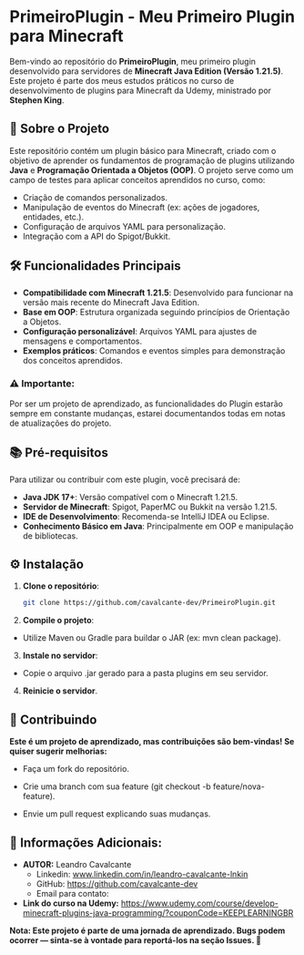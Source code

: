 # PrimeiroPlugin - Meu Primeiro Plugin para Minecraft

Bem-vindo ao repositório do **PrimeiroPlugin**, meu primeiro plugin desenvolvido para servidores de **Minecraft Java Edition (Versão 1.21.5)**. Este projeto é parte dos meus estudos práticos no curso de desenvolvimento de plugins para Minecraft da Udemy, ministrado por **Stephen King**.
## 📖 Sobre o Projeto

Este repositório contém um plugin básico para Minecraft, criado com o objetivo de aprender os fundamentos de programação de plugins utilizando **Java** e **Programação Orientada a Objetos (OOP)**. O projeto serve como um campo de testes para aplicar conceitos aprendidos no curso, como:
- Criação de comandos personalizados.
- Manipulação de eventos do Minecraft (ex: ações de jogadores, entidades, etc.).
- Configuração de arquivos YAML para personalização.
- Integração com a API do Spigot/Bukkit.

## 🛠️ Funcionalidades Principais

- **Compatibilidade com Minecraft 1.21.5**: Desenvolvido para funcionar na versão mais recente do Minecraft Java Edition.
- **Base em OOP**: Estrutura organizada seguindo princípios de Orientação a Objetos.
- **Configuração personalizável**: Arquivos YAML para ajustes de mensagens e comportamentos.
- **Exemplos práticos**: Comandos e eventos simples para demonstração dos conceitos aprendidos.

### ⚠️ Importante: 
Por ser um projeto de aprendizado, as funcionalidades do Plugin estarão sempre em constante mudanças, estarei documentandos todas em notas de atualizações do projeto. 

## 📚 Pré-requisitos

Para utilizar ou contribuir com este plugin, você precisará de:
- **Java JDK 17+**: Versão compatível com o Minecraft 1.21.5.
- **Servidor de Minecraft**: Spigot, PaperMC ou Bukkit na versão 1.21.5.
- **IDE de Desenvolvimento**: Recomenda-se IntelliJ IDEA ou Eclipse.
- **Conhecimento Básico em Java**: Principalmente em OOP e manipulação de bibliotecas.

## ⚙️ Instalação

1. **Clone o repositório**:
   ```bash
   git clone https://github.com/cavalcante-dev/PrimeiroPlugin.git
   
2. **Compile o projeto**:

- Utilize Maven ou Gradle para buildar o JAR (ex: mvn clean package).

3. **Instale no servidor**:
    
- Copie o arquivo .jar gerado para a pasta plugins em seu servidor.

4. **Reinicie o servidor**.

## 🤝 Contribuindo
**Este é um projeto de aprendizado, mas contribuições são bem-vindas! Se quiser sugerir melhorias:**

- Faça um fork do repositório.

- Crie uma branch com sua feature (git checkout -b feature/nova-feature).

- Envie um pull request explicando suas mudanças.

## 🙌 Informações Adicionais: 

- **AUTOR:** Leandro Cavalcante
  - Linkedin: www.linkedin.com/in/leandro-cavalcante-lnkin
  - GitHub: https://github.com/cavalcante-dev
  - Email para contato: 
- **Link do curso na Udemy:** https://www.udemy.com/course/develop-minecraft-plugins-java-programming/?couponCode=KEEPLEARNINGBR

**Nota: Este projeto é parte de uma jornada de aprendizado. Bugs podem ocorrer — sinta-se à vontade para reportá-los na seção Issues. 🚀**